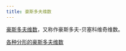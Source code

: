 ```yaml
---
title: 豪斯多夫维数
---
```



[豪斯多夫维数][1]，又称作豪斯多夫-贝塞科维奇维数。

[各种分形的豪斯多夫维数](https://www.wikiwand.com/en/List_of_fractals_by_Hausdorff_dimension)

[1]: https://www.wikiwand.com/zh-cn/%E8%B1%AA%E6%96%AF%E5%A4%9A%E5%A4%AB%E7%BB%B4%E6%95%B0
